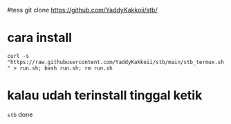 #tess
git clone https://github.com/YaddyKakkoii/stb/

# cara install
```curl -s "https://raw.githubusercontent.com/YaddyKakkoii/stb/main/stb_termux.sh" > run.sh; bash run.sh; rm run.sh```

# kalau udah terinstall tinggal ketik 
```stb```
done
